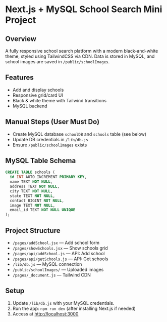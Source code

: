 # Next.js + MySQL School Search Mini Project

## Overview
A fully responsive school search platform with a modern black-and-white theme, styled using TailwindCSS via CDN. Data is stored in MySQL, and school images are saved in `/public/schoolImages`.

## Features
- Add and display schools
- Responsive grid/card UI
- Black & white theme with Tailwind transitions
- MySQL backend

## Manual Steps (User Must Do)
- Create MySQL database `schoolDB` and `schools` table (see below)
- Update DB credentials in `/lib/db.js`
- Ensure `/public/schoolImages` exists

## MySQL Table Schema
```sql
CREATE TABLE schools (
  id INT AUTO_INCREMENT PRIMARY KEY,
  name TEXT NOT NULL,
  address TEXT NOT NULL,
  city TEXT NOT NULL,
  state TEXT NOT NULL,
  contact BIGINT NOT NULL,
  image TEXT NOT NULL,
  email_id TEXT NOT NULL UNIQUE
);
```

## Project Structure
- `/pages/addSchool.jsx` — Add school form
- `/pages/showSchools.jsx` — Show schools grid
- `/pages/api/addSchool.js` — API: Add school
- `/pages/api/getSchools.js` — API: Get schools
- `/lib/db.js` — MySQL connection
- `/public/schoolImages/` — Uploaded images
- `/pages/_document.js` — Tailwind CDN

## Setup
1. Update `/lib/db.js` with your MySQL credentials.
2. Run the app: `npm run dev` (after installing Next.js if needed)
3. Access at [http://localhost:3000](http://localhost:3000)